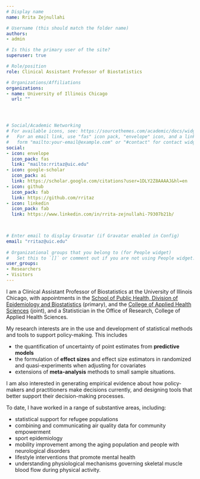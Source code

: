 ```yaml
---
# Display name
name: Rrita Zejnullahi

# Username (this should match the folder name)
authors:
- admin

# Is this the primary user of the site?
superuser: true

# Role/position
role: Clinical Assistant Professor of Biostatistics

# Organizations/Affiliations
organizations:
- name: University of Illinois Chicago 
  url: ""




# Social/Academic Networking
# For available icons, see: https://sourcethemes.com/academic/docs/widgets/#icons
#   For an email link, use "fas" icon pack, "envelope" icon, and a link in the
#   form "mailto:your-email@example.com" or "#contact" for contact widget.
social:
- icon: envelope
  icon_pack: fas
  link: "mailto:rritaz@uic.edu" 
- icon: google-scholar
  icon_pack: ai
  link: https://scholar.google.com/citations?user=1DLY2Z8AAAAJ&hl=en
- icon: github
  icon_pack: fab
  link: https://github.com/rritaz
- icon: linkedin
  icon_pack: fab
  link: https://www.linkedin.com/in/rrita-zejnullahi-79307b21b/
  


# Enter email to display Gravatar (if Gravatar enabled in Config)
email: "rritaz@uic.edu"
  
# Organizational groups that you belong to (for People widget)
#   Set this to `[]` or comment out if you are not using People widget.  
user_groups:
- Researchers
- Visitors
---
```


I am a Clinical Assistant Professor of Biostatistics at the University of Illinois Chicago, with appointments in the [School of Public Health, Division of Epidemiology and Biostatistics](https://publichealth.uic.edu/) (primary), and the [College of Applied Health Sciences](https://ahs.uic.edu/) (joint), and a Statistician in the Office of Research, College of Applied Health Sciences.

My research interests are in the use and development of statistical methods and tools to support policy-making. This includes 
- the quantification of uncertainty of point estimates from **predictive models**
- the formulation of **effect sizes** and effect size estimators in randomized and quasi-experiments when adjusting for covariates
- extensions of **meta-analysis** methods to small sample situations.

I am also interested in generating empirical evidence about how policy-makers and practitioners make decisions currently, and designing tools that better support their decision-making processes. 

To date, I have worked in a range of substantive areas, including:
- statistical support for refugee populations
- combining and communicating air quality data for community empowerment 
- sport epidemiology
- mobility improvement among the aging population and people with neurological disorders
- lifestyle interventions that promote mental health
- understanding physiological mechanisms governing skeletal muscle blood flow during physical activity.







